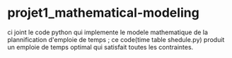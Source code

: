 # projet1_mathematical-modeling
ci joint le code python qui implemente le modele mathematique de la plannification d'emploie de temps ; ce code(time table shedule.py) produit un emploie de temps optimal qui satisfait toutes les contraintes.

